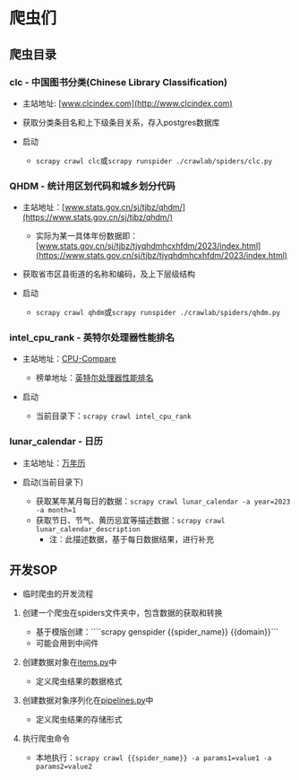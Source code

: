 # 爬虫们

## 爬虫目录

### clc - 中国图书分类(Chinese Library Classification)
  
* 主站地址: [www.clcindex.com](http://www.clcindex.com)

* 获取分类条目名和上下级条目关系，存入postgres数据库

* 启动
  * ```scrapy crawl clc```或```scrapy runspider ./crawlab/spiders/clc.py```

### QHDM - 统计用区划代码和城乡划分代码

* 主站地址：[www.stats.gov.cn/sj/tjbz/qhdm/](https://www.stats.gov.cn/sj/tjbz/qhdm/)
  
  * 实际为某一具体年份数据即：[www.stats.gov.cn/sj/tjbz/tjyqhdmhcxhfdm/2023/index.html](https://www.stats.gov.cn/sj/tjbz/tjyqhdmhcxhfdm/2023/index.html)
  
* 获取省市区县街道的名称和编码，及上下层级结构

* 启动
  * ```scrapy crawl qhdm```或```scrapy runspider ./crawlab/spiders/qhdm.py```
  
### intel_cpu_rank - 英特尔处理器性能排名

* 主站地址：[CPU-Compare](https://cpu-compare.com/zh-CN)
  * 榜单地址：[英特尔处理器性能排名](https://cpu-compare.com/zh-CN/benchmark/intel?page=1)
  
* 启动
  * 当前目录下：```scrapy crawl intel_cpu_rank```
  
### lunar_calendar - 日历

* 主站地址：[万年历](https://wannianrili.bmcx.com/)

* 启动(当前目录下)
  * 获取某年某月每日的数据：```scrapy crawl lunar_calendar -a year=2023 -a month=1```
  * 获取节日、节气、黄历忌宜等描述数据：```scrapy crawl lunar_calendar_description```
    * 注：此描述数据，基于每日数据结果，进行补充

## 开发SOP

* 临时爬虫的开发流程
  
1. 创建一个爬虫在spiders文件夹中，包含数据的获取和转换
   * 基于模版创建：````scrapy genspider {{spider_name}} {{domain}}```
   * 可能会用到中间件

2. 创建数据对象在[items.py](./crawlab/items.py)中
   * 定义爬虫结果的数据格式

3. 创建数据对象序列化在[pipelines.py](./crawlab/pipelines.py)中
   * 定义爬虫结果的存储形式
  
4. 执行爬虫命令
   * 本地执行：```scrapy crawl {{spider_name}} -a params1=value1 -a params2=value2```
